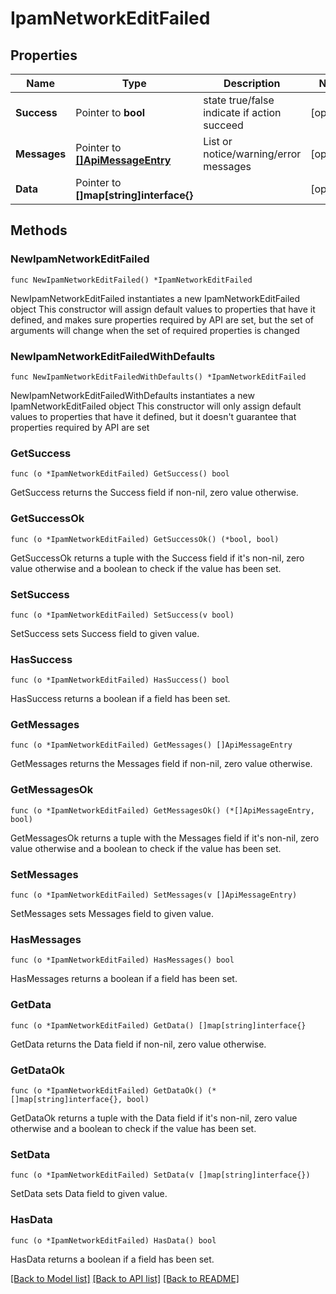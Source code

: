 # IpamNetworkEditFailed

## Properties

Name | Type | Description | Notes
------------ | ------------- | ------------- | -------------
**Success** | Pointer to **bool** | state true/false indicate if action succeed | [optional] 
**Messages** | Pointer to [**[]ApiMessageEntry**](ApiMessageEntry.md) | List or notice/warning/error messages | [optional] 
**Data** | Pointer to **[]map[string]interface{}** |  | [optional] 

## Methods

### NewIpamNetworkEditFailed

`func NewIpamNetworkEditFailed() *IpamNetworkEditFailed`

NewIpamNetworkEditFailed instantiates a new IpamNetworkEditFailed object
This constructor will assign default values to properties that have it defined,
and makes sure properties required by API are set, but the set of arguments
will change when the set of required properties is changed

### NewIpamNetworkEditFailedWithDefaults

`func NewIpamNetworkEditFailedWithDefaults() *IpamNetworkEditFailed`

NewIpamNetworkEditFailedWithDefaults instantiates a new IpamNetworkEditFailed object
This constructor will only assign default values to properties that have it defined,
but it doesn't guarantee that properties required by API are set

### GetSuccess

`func (o *IpamNetworkEditFailed) GetSuccess() bool`

GetSuccess returns the Success field if non-nil, zero value otherwise.

### GetSuccessOk

`func (o *IpamNetworkEditFailed) GetSuccessOk() (*bool, bool)`

GetSuccessOk returns a tuple with the Success field if it's non-nil, zero value otherwise
and a boolean to check if the value has been set.

### SetSuccess

`func (o *IpamNetworkEditFailed) SetSuccess(v bool)`

SetSuccess sets Success field to given value.

### HasSuccess

`func (o *IpamNetworkEditFailed) HasSuccess() bool`

HasSuccess returns a boolean if a field has been set.

### GetMessages

`func (o *IpamNetworkEditFailed) GetMessages() []ApiMessageEntry`

GetMessages returns the Messages field if non-nil, zero value otherwise.

### GetMessagesOk

`func (o *IpamNetworkEditFailed) GetMessagesOk() (*[]ApiMessageEntry, bool)`

GetMessagesOk returns a tuple with the Messages field if it's non-nil, zero value otherwise
and a boolean to check if the value has been set.

### SetMessages

`func (o *IpamNetworkEditFailed) SetMessages(v []ApiMessageEntry)`

SetMessages sets Messages field to given value.

### HasMessages

`func (o *IpamNetworkEditFailed) HasMessages() bool`

HasMessages returns a boolean if a field has been set.

### GetData

`func (o *IpamNetworkEditFailed) GetData() []map[string]interface{}`

GetData returns the Data field if non-nil, zero value otherwise.

### GetDataOk

`func (o *IpamNetworkEditFailed) GetDataOk() (*[]map[string]interface{}, bool)`

GetDataOk returns a tuple with the Data field if it's non-nil, zero value otherwise
and a boolean to check if the value has been set.

### SetData

`func (o *IpamNetworkEditFailed) SetData(v []map[string]interface{})`

SetData sets Data field to given value.

### HasData

`func (o *IpamNetworkEditFailed) HasData() bool`

HasData returns a boolean if a field has been set.


[[Back to Model list]](../README.md#documentation-for-models) [[Back to API list]](../README.md#documentation-for-api-endpoints) [[Back to README]](../README.md)


